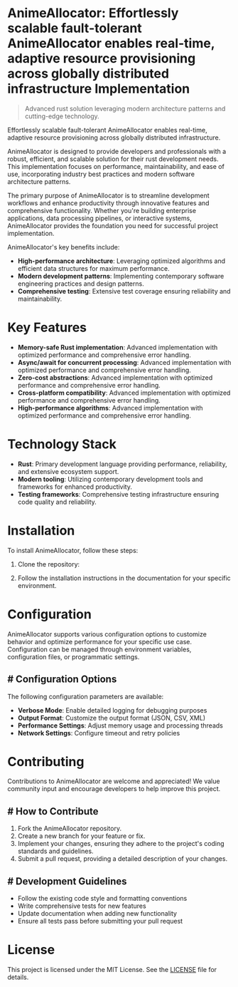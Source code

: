 <!-- fallback_AnimeAllocator_20251021161057_67192 -->

# AnimeAllocator: Effortlessly scalable fault-tolerant AnimeAllocator enables real-time, adaptive resource provisioning across globally distributed infrastructure Implementation
> Advanced rust solution leveraging modern architecture patterns and cutting-edge technology.

Effortlessly scalable fault-tolerant AnimeAllocator enables real-time, adaptive resource provisioning across globally distributed infrastructure.

AnimeAllocator is designed to provide developers and professionals with a robust, efficient, and scalable solution for their rust development needs. This implementation focuses on performance, maintainability, and ease of use, incorporating industry best practices and modern software architecture patterns.

The primary purpose of AnimeAllocator is to streamline development workflows and enhance productivity through innovative features and comprehensive functionality. Whether you're building enterprise applications, data processing pipelines, or interactive systems, AnimeAllocator provides the foundation you need for successful project implementation.

AnimeAllocator's key benefits include:

* **High-performance architecture**: Leveraging optimized algorithms and efficient data structures for maximum performance.
* **Modern development patterns**: Implementing contemporary software engineering practices and design patterns.
* **Comprehensive testing**: Extensive test coverage ensuring reliability and maintainability.

# Key Features

* **Memory-safe Rust implementation**: Advanced implementation with optimized performance and comprehensive error handling.
* **Async/await for concurrent processing**: Advanced implementation with optimized performance and comprehensive error handling.
* **Zero-cost abstractions**: Advanced implementation with optimized performance and comprehensive error handling.
* **Cross-platform compatibility**: Advanced implementation with optimized performance and comprehensive error handling.
* **High-performance algorithms**: Advanced implementation with optimized performance and comprehensive error handling.

# Technology Stack

* **Rust**: Primary development language providing performance, reliability, and extensive ecosystem support.
* **Modern tooling**: Utilizing contemporary development tools and frameworks for enhanced productivity.
* **Testing frameworks**: Comprehensive testing infrastructure ensuring code quality and reliability.

# Installation

To install AnimeAllocator, follow these steps:

1. Clone the repository:


2. Follow the installation instructions in the documentation for your specific environment.

# Configuration

AnimeAllocator supports various configuration options to customize behavior and optimize performance for your specific use case. Configuration can be managed through environment variables, configuration files, or programmatic settings.

## # Configuration Options

The following configuration parameters are available:

* **Verbose Mode**: Enable detailed logging for debugging purposes
* **Output Format**: Customize the output format (JSON, CSV, XML)
* **Performance Settings**: Adjust memory usage and processing threads
* **Network Settings**: Configure timeout and retry policies

# Contributing

Contributions to AnimeAllocator are welcome and appreciated! We value community input and encourage developers to help improve this project.

## # How to Contribute

1. Fork the AnimeAllocator repository.
2. Create a new branch for your feature or fix.
3. Implement your changes, ensuring they adhere to the project's coding standards and guidelines.
4. Submit a pull request, providing a detailed description of your changes.

## # Development Guidelines

* Follow the existing code style and formatting conventions
* Write comprehensive tests for new features
* Update documentation when adding new functionality
* Ensure all tests pass before submitting your pull request

# License

This project is licensed under the MIT License. See the [LICENSE](https://github.com/Hantan1080/AnimeAllocator/blob/main/LICENSE) file for details.
